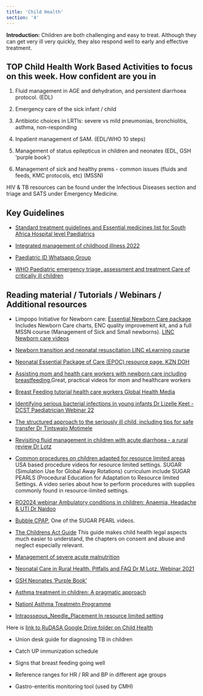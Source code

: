 ```yaml
---
title: 'Child Health'
section: '4'
---
```


**Introduction:**  Children are both challenging and easy to treat. Although they can get very ill very quickly, they also respond well to early and effective treatment.

## TOP Child Health Work Based Activities to focus on this week. How confident are you in

1. Fluid management in AGE and dehydration, and persistent diarrhoea protocol. (EDL)

2. Emergency care of the sick infant / child

3. Antibiotic choices in LRTIs: severe vs mild pneumonias, bronchiolitis, asthma, non-responding

4. Inpatient management of SAM. (EDL/WHO 10 steps)

5. Management of status epilepticus in children and neonates (EDL, GSH ‘purple book’)

6. Management of sick and healthy prems - common issues (fluids and feeds, KMC protocols, etc) (MSSN)

HIV & TB resources can be found under the Infectious Diseases section and triage and SATS under Emergency Medicine.

## Key Guidelines

* [Standard treatment guidelines and Essential medicines list for South Africa Hospital level Paediatrics](https://knowledgehub.health.gov.za/elibrary/hospital-level-paediatric-standard-treatment-guidelines-stgs-and-essential-medicines-list)

* [Integrated management of childhood illness 2022](https://knowledgehub.health.gov.za/elibrary/integrated-management-childhood-illness-2022)

* [Paediatric ID Whatsapp Group](https://chat.whatsapp.com/KZX2OiPxQwsIrsMSr4cIqX)

* [WHO Paediatric emergency triage, assessment and treatment Care of critically ill children](https://apps.who.int/iris/bitstream/handle/10665/204463/9789241510219_eng.pdf)

## Reading material / Tutorials / Webinars / Additional resources

* Limpopo Initiative for Newborn care: [Essential Newborn Care package](http://www.lincare.co.za/?page_id=1207) Includes Newborn Care charts, ENC quality improvement kit, and a full MSSN course (Management of Sick and Small newborns). [LINC Newborn care videos](https://www.youtube.com/@limpopoinitiativefornewbor511/featured)

* [Newborn transition and neonatal resuscitation LINC eLearning course](http://www.lincare.co.za/?page_id=1201)

* [Neonatal Essential Package of Care (EPOC) resource page. KZN DOH](http://www.kznhealth.gov.za/neonates/ess-pack/essential-package.htm)

* [Assisting mom and health care workers with newborn care including breastfeeding](https://globalhealthmedia.org/videos/),Great, practical videos for mom and healthcare workers

* [Breast Feeding tutorial health care workers Global Health Media](https://globalhealthmedia.org/videos/the-breastfeeding-method/)

* [Identifying serious bacterial infections in young infants Dr Lizelle Keet - DCST Paediatrician Webinar 22](https://youtu.be/jfrWM_U89fQ)

* [The structured approach to the seriously ill child, including tips for safe transfer Dr Tintswalo Motimele](https://youtu.be/Yl7eht7d3uI)

* [Revisiting fluid management in children with acute diarrhoea - a rural review Dr Lotz](https://www.youtube.com/watch?v=F_YGxnIlLog)

* [Common procedures on children adapted for resource limited areas](https://sugarprep.org/videos/) USA based procedure videos for resource limited settings. SUGAR (Simulation Use for Global Away Rotations) curriculum include SUGAR PEARLS (Procedural Education for Adaptation to Resource limited Settings. A video series about how to perform procedures with supplies commonly found in resource-limited settings.

* [RO2024 webinar Ambulatory conditions in children: Anaemia, Headache & UTI Dr Naidoo](https://www.youtube.com/watch?v=xNwi25JhO_0)

* [Bubble CPAP](https://sugarprep.org/videos/#Bubble_CPAP), One of the SUGAR PEARL videos.

* [The Childrens Act Guide](https://ci.uct.ac.za/media/99107) This guide makes child health legal aspects much easier to understand, the chapters on consent and abuse and neglect especially relevant.

* [Management of severe acute malnutrition](http://www.samj.org.za/index.php/samj/article/view/10072)

* [Neonatal Care in Rural Health. Pitfalls and FAQ Dr M Lotz. Webinar 2021](https://youtu.be/aXqzO7EaDO4)

* [GSH Neonates ‘Purple Book’](https://neonatalguidelines.com)

* [Asthma treatment in children: A pragmatic approach](https://allsa.org/wp-content/uploads/2019/03/Asthma-treatment-in-children-a-pragatic-approach.pdf)

* [Nationl Asthma Treatmetn Programme](https://www.asthmasa.org)

* [Intraosseous_Needle_Placement In resource limited setting](https://sugarprep.org/videos/#Intraosseous_Needle_Placement)

Here is [link to RuDASA Google Drive folder on Child Health](https://drive.google.com/drive/folders/1OSeEWybfm_FZ3ZJDlnvGGdlXHaZiHcq4?usp=sharing)

* Union desk guide for diagnosing TB in children

* Catch UP immunization schedule

* Signs that breast feeding going well

* Reference ranges for HR / RR and BP in different age groups

* Gastro-enteritis monitoring tool (used by CMH)

<!--
    This is a comment and is not displayed on the website. Do not alter this text between arrows (->).
    To change the content in this file, simply retype/ copy+paste any text above, as you would in a normal text file/ word document.

    The hashtag ( # ) symbols followed by a space and then text show a heading. The more #s you have, the smaller/"less important" the heading. You can add up to 6 # but we suggest max 4 #. make sure each heading is on a separate line.

    The single star ( * ) followed by a space and then text shows an item in a bulleted list. Make sure each item is on a separate line. 
    
    The number (e.g., "1." "2." etc.) followed by a space and then text shows an item in a numbered list. Make sure each item is on a separate line. 

    The text surrounded by double stars ( ** ) with no space show bold text.

    The text surrounded by single stars ( * ) with no space show italic text.

    Links are created by putting the text you want to show in square brackets ( [] ) followed by the link in round brackets ( () ). For example, [RuReSA](https://ruresa.org.za/) will show as RuReSA and link to the RuReSA website.

    Please refer to the "HOW TO USE" or "HOW TO USE SHORT" files for more information.
 -->
